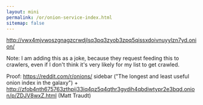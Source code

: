 ```yaml
---
layout: mini
permalink: /or/onion-service-index.html
sitemap: false
---
```


http://vwx4mjvwoszgnagzcrwdjlsq3pq3zyob3zpq5qissxdoivnuyylzn7yd.onion/

Note: I am adding this as a joke, because they request feeding this to crawlers,
even if I don't think it's very likely for my list to get crawled.

Proof: https://reddit.com/r/onions/ sidebar ("The longest and least useful onion
index in the galaxy") +
http://zfob4nth675763zthpij33iq4pz5q4qthr3gydih4qbdiwtypr2e3bqd.onion/p/ZDJV8wxZ.html
(Matt Traudt)
